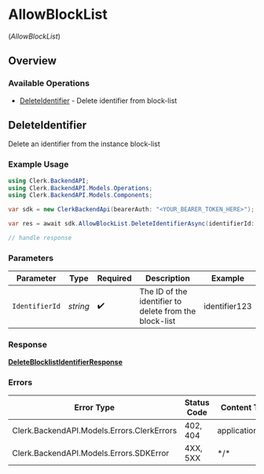 # AllowBlockList
(*AllowBlockList*)

## Overview

### Available Operations

* [DeleteIdentifier](#deleteidentifier) - Delete identifier from block-list

## DeleteIdentifier

Delete an identifier from the instance block-list

### Example Usage

```csharp
using Clerk.BackendAPI;
using Clerk.BackendAPI.Models.Operations;
using Clerk.BackendAPI.Models.Components;

var sdk = new ClerkBackendApi(bearerAuth: "<YOUR_BEARER_TOKEN_HERE>");

var res = await sdk.AllowBlockList.DeleteIdentifierAsync(identifierId: "identifier123");

// handle response
```

### Parameters

| Parameter                                              | Type                                                   | Required                                               | Description                                            | Example                                                |
| ------------------------------------------------------ | ------------------------------------------------------ | ------------------------------------------------------ | ------------------------------------------------------ | ------------------------------------------------------ |
| `IdentifierId`                                         | *string*                                               | :heavy_check_mark:                                     | The ID of the identifier to delete from the block-list | identifier123                                          |

### Response

**[DeleteBlocklistIdentifierResponse](../../Models/Operations/DeleteBlocklistIdentifierResponse.md)**

### Errors

| Error Type                                 | Status Code                                | Content Type                               |
| ------------------------------------------ | ------------------------------------------ | ------------------------------------------ |
| Clerk.BackendAPI.Models.Errors.ClerkErrors | 402, 404                                   | application/json                           |
| Clerk.BackendAPI.Models.Errors.SDKError    | 4XX, 5XX                                   | \*/\*                                      |